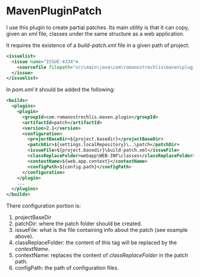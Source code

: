 # MavenPluginPatch

I use this plugin to create partial patches.
Its main utility is that it can copy, given an xml file, classes under the same structure as a web application.

It requires the existence of a *build-patch.xml* file in a given path of project.
```xml
<issuelist>
  <issue name="ISSUE-4334">
    <sourcefile filepath="src\main\java\com\romanostrechlis\maven\plugin\patch\BuildPatchClassMojo.java" />
  </issue>
</issuelist>
```

In *pom.xml* it should be added the following:
```xml
<builds>
  <plugins>
    <plugin>
      <groupId>com.romanostrechlis.maven.plugin</groupId>
      <artifactId>patch</artifactId>
      <version>2.1</version>
      <configuration>
        <projectBaseDir>${project.basedir}</projectBaseDir>
        <patchDir>${settings.localRepository}\..\patch</patchDir>
        <issueFile>${project.basedir}\build-patch.xml</issueFile>
        <classReplaceFolder>webapp\WEB-INF\classes</classReplaceFolder>
        <contextName>${web.app.context}</contextName>
        <configPath>${config.path}</configPath>
      </configuration>
    </plugin>
    ...
  </plugins>
</builds>
```

There configuration portion is:

1. projectBaseDir
2. patchDir: where the patch folder should be created.
3. issueFile: what is the file containing info about the patch (see example above).
4. classReplaceFolder: the content of this tag will be replaced by the *contextName*.
5. contextName: replaces the content of *classReplaceFolder* in the patch path.
6. configPath: the path of configuration files.

